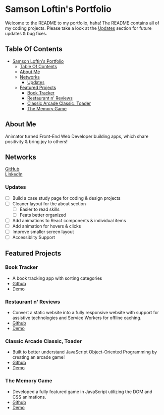 # Samson Loftin's Portfolio

Welcome to the README to my portfolio, haha! The README contains all of my coding projects. Please take a look at the [Updates](#updates) section for future updates & bug fixes.

## Table Of Contents

- [Samson Loftin's Portfolio](#samson-loftins-portfolio)
  - [Table Of Contents](#table-of-contents)
  - [About Me](#about-me)
  - [Networks](#networks)
    - [Updates](#updates)
  - [Featured Projects](#featured-projects)
    - [Book Tracker](#book-tracker)
    - [Restaurant n' Reviews](#restaurant-n-reviews)
    - [Classic Arcade Classic, Toader](#classic-arcade-classic-toader)
    - [The Memory Game](#the-memory-game)

## About Me

Animator turned Front-End Web Developer building apps, which share positivity & bring joy to others!

## Networks

[GitHub](https://github.com/samsonloftin/)  
[LinkedIn](https://www.linkedin.com/in/samsonloftin/)  

### Updates

- [ ] Build a case study page for coding & design projects
- [ ] Cleaner layout for the about section
  - [ ] Easier to read skills
  - [ ] Feats better organized
- [ ] Add animations to React components & individual items
- [ ] Add animation for hovers & clicks
- [ ] Improve smaller screen layout
- [ ] Accessiblity Support

## Featured Projects

### Book Tracker

- A book tracking app with sorting categories
- [Github](https://github.com/samsonloftin/book-tracker-9000)
- [Demo](https://www.samsonloftin.com/book-tracker-9000/)

### Restaurant n' Reviews

- Convert a static website into a fully responsive website with support for assistive technologies and Service Workers for offline caching.
- [Github](https://github.com/samsonloftin/restaurants-n-reviews)
- [Demo](https://www.samsonloftin.com/restaurants-n-reviews/)

### Classic Arcade Classic, Toader

- Built to better understand JavaScript Object-Oriented Programming by creating an arcade game!
- [Github](https://github.com/samsonloftin/classic-arcade-classic-toader)
- [Demo](https://samsonloftin.github.io/classic-arcade-classic-toader/)

### The Memory Game

- Developed a fully featured game in JavaScript utilizing the DOM and CSS animations.
- [Github](https://github.com/samsonloftin/the-memory-game)
- [Demo](https://samsonloftin.github.io/The-Memory-Game/)
